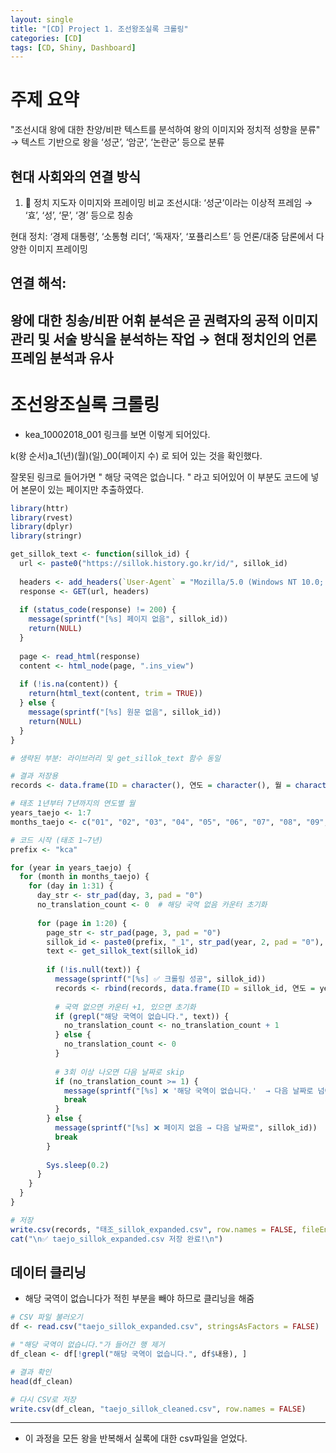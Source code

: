 ```yaml
---
layout: single
title: "[CD] Project 1. 조선왕조실록 크롤링"
categories: [CD]
tags: [CD, Shiny, Dashboard]
---
```

# 주제 요약
"조선시대 왕에 대한 찬양/비판 텍스트를 분석하여 왕의 이미지와 정치적 성향을 분류"
→ 텍스트 기반으로 왕을 ‘성군’, ‘암군’, ‘논란군’ 등으로 분류

## 현대 사회와의 연결 방식
1. 📢 정치 지도자 이미지와 프레이밍 비교
조선시대: ‘성군’이라는 이상적 프레임 → ‘효’, ‘성’, ‘문’, ‘경’ 등으로 칭송

현대 정치: ‘경제 대통령’, ‘소통형 리더’, ‘독재자’, ‘포퓰리스트’ 등 언론/대중 담론에서 다양한 이미지 프레이밍

## 연결 해석:
왕에 대한 칭송/비판 어휘 분석은 곧 권력자의 공적 이미지 관리 및 서술 방식을 분석하는 작업 → 현대 정치인의 언론 프레임 분석과 유사
---

# 조선왕조실록 크롤링 

+ kea_10002018_001
링크를 보면 이렇게 되어있다.

k(왕 순서)a_1(년)(월)(일)_00(페이지 수) 로 되어 있는 것을 확인했다.

잘못된 링크로 들어가면 " 해당 국역은 없습니다. " 라고 되어있어 이 부분도 코드에 넣어 본문이 있는 페이지만 추출하였다.

```R
library(httr)
library(rvest)
library(dplyr)
library(stringr)

get_sillok_text <- function(sillok_id) {
  url <- paste0("https://sillok.history.go.kr/id/", sillok_id)
  
  headers <- add_headers(`User-Agent` = "Mozilla/5.0 (Windows NT 10.0; Win64; x64)")
  response <- GET(url, headers)
  
  if (status_code(response) != 200) {
    message(sprintf("[%s] 페이지 없음", sillok_id))
    return(NULL)
  }
  
  page <- read_html(response)
  content <- html_node(page, ".ins_view")
  
  if (!is.na(content)) {
    return(html_text(content, trim = TRUE))
  } else {
    message(sprintf("[%s] 원문 없음", sillok_id))
    return(NULL)
  }
}

# 생략된 부분: 라이브러리 및 get_sillok_text 함수 동일

# 결과 저장용
records <- data.frame(ID = character(), 연도 = character(), 월 = character(), 일 = character(), 페이지 = character(), 내용 = character(), stringsAsFactors = FALSE)

# 태조 1년부터 7년까지의 연도별 월
years_taejo <- 1:7
months_taejo <- c("01", "02", "03", "04", "05", "06", "07", "08", "09", "10", "11", "12")

# 코드 시작 (태조 1~7년)
prefix <- "kca"

for (year in years_taejo) {
  for (month in months_taejo) {
    for (day in 1:31) {
      day_str <- str_pad(day, 3, pad = "0")
      no_translation_count <- 0  # 해당 국역 없음 카운터 초기화
      
      for (page in 1:20) {
        page_str <- str_pad(page, 3, pad = "0")
        sillok_id <- paste0(prefix, "_1", str_pad(year, 2, pad = "0"), month, day_str, "_", page_str)
        text <- get_sillok_text(sillok_id)
        
        if (!is.null(text)) {
          message(sprintf("[%s] ✅ 크롤링 성공", sillok_id))
          records <- rbind(records, data.frame(ID = sillok_id, 연도 = year, 월 = month, 일 = day_str, 페이지 = page_str, 내용 = text, stringsAsFactors = FALSE))
          
          # 국역 없으면 카운터 +1, 있으면 초기화
          if (grepl("해당 국역이 없습니다.", text)) {
            no_translation_count <- no_translation_count + 1
          } else {
            no_translation_count <- 0
          }
          
          # 3회 이상 나오면 다음 날짜로 skip
          if (no_translation_count >= 1) {
            message(sprintf("[%s] ❌ '해당 국역이 없습니다.'  → 다음 날짜로 넘어갑니다.", sillok_id))
            break
          }
        } else {
          message(sprintf("[%s] ❌ 페이지 없음 → 다음 날짜로", sillok_id))
          break
        }
        
        Sys.sleep(0.2)
      }
    }
  }
}

# 저장
write.csv(records, "태조_sillok_expanded.csv", row.names = FALSE, fileEncoding = "utf-8-sig")
cat("\n✅ taejo_sillok_expanded.csv 저장 완료!\n")
```

## 데이터 클리닝
+ 해당 국역이 없습니다가 적힌 부분을 빼야 하므로 클리닝을 해줌

```R
# CSV 파일 불러오기
df <- read.csv("taejo_sillok_expanded.csv", stringsAsFactors = FALSE)

# "해당 국역이 없습니다."가 들어간 행 제거
df_clean <- df[!grepl("해당 국역이 없습니다.", df$내용), ]

# 결과 확인
head(df_clean)

# 다시 CSV로 저장
write.csv(df_clean, "taejo_sillok_cleaned.csv", row.names = FALSE)
```


---

+ 이 과정을 모든 왕을 반복해서 실록에 대한 csv파일을 얻었다.
